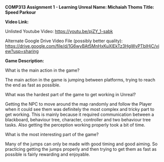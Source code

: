 **COMP313 Assignment 1 - Learning Unreal
Name: Michaiah Thoms
Title: Speed Parkour**

**Video Link:**

Unlisted Youtube Video: 
https://youtu.be/pjZY_1-sabk

Alternate Google Drive Video File (possibly better quality):
https://drive.google.com/file/d/1G6wyBAt5MnHxKuXIEkTz3HgWyPTbIHjC/view?usp=sharing

**Game Description:**

What is the main action in the game?

The main action in the game is jumping between platforms, trying to reach the end as fast as possible.

What was the hardest part of the game to get working in Unreal?

Getting the NPC to move around the map randomly and follow the Player when it could see them was definitely the most complex and tricky part to get working. This is mainly because it required communication between a blackboard, behaviour tree, character, controller and two behaviour tree tasks. Also getting the perception working properly took a bit of time.

What is the most interesting part of the game?

Many of the jumps can only be made with good timing and good aiming. So practicing getting the jumps properly and then trying to get them as fast as possible is fairly rewarding and enjoyable.
